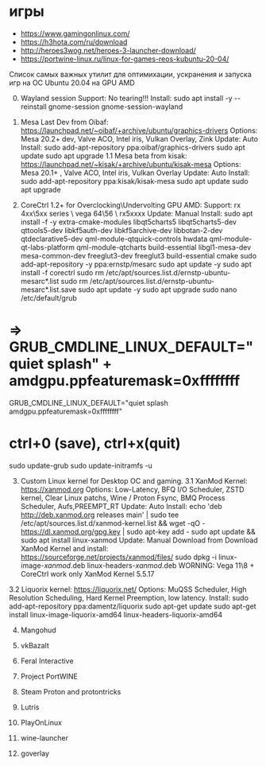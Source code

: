 # игры

 * https://www.gamingonlinux.com/
 * https://h3hota.com/ru/download
 * http://heroes3wog.net/heroes-3-launcher-download/
 * https://portwine-linux.ru/linux-for-games-reos-kubuntu-20-04/


 Список самых важных утилит для оптимихации, ускранения и запуска игр на ОС Ubuntu 20.04 на GPU AMD


0. Wayland session
   Support: No tearing!!!
   Install:
   sudo apt install -y --reinstall gnome-session gnome-session-wayland


1. Mesa Last Dev from Oibaf: https://launchpad.net/~oibaf/+archive/ubuntu/graphics-drivers
   Options: Mesa 20.2+ dev, Valve ACO, Intel iris, Vulkan Overlay, Zink
   Update: Auto
   Install:
   sudo add-apt-repository ppa:oibaf/graphics-drivers
   sudo apt update
   sudo apt upgrade
1.1 Mesa beta from kisak: https://launchpad.net/~kisak/+archive/ubuntu/kisak-mesa
   Options: Mesa 20.1+ , Valve ACO, Intel iris, Vulkan Overlay
   Update: Auto
   Install:
   sudo add-apt-repository ppa:kisak/kisak-mesa
   sudo apt update
   sudo apt upgrade

2. CoreCtrl 1.2+ for Overclocking\Undervolting GPU AMD:
   Support: rx 4xx\5xx series \ vega 64\56 \ rx5xxxx
   Update: Manual
   Install:
   sudo apt install -f -y extra-cmake-modules libqt5charts5 libqt5charts5-dev qttools5-dev libkf5auth-dev libkf5archive-dev libbotan-2-dev qtdeclarative5-dev qml-module-qtquick-controls hwdata qml-module-qt-labs-platform qml-module-qtcharts build-essential libgl1-mesa-dev mesa-common-dev freeglut3-dev freeglut3 build-essential cmake
   sudo add-apt-repository -y ppa:ernstp/mesarc
   sudo apt update -y
   sudo apt install -f corectrl
   sudo rm /etc/apt/sources.list.d/ernstp-ubuntu-mesarc*.list
   sudo rm /etc/apt/sources.list.d/ernstp-ubuntu-mesarc*.list.save
   sudo apt update -y
   sudo apt upgrade
   sudo nano /etc/default/grub
# => GRUB_CMDLINE_LINUX_DEFAULT="quiet splash" + amdgpu.ppfeaturemask=0xffffffff
   GRUB_CMDLINE_LINUX_DEFAULT="quiet splash amdgpu.ppfeaturemask=0xffffffff"
# ctrl+0 (save), ctrl+x(quit)
   sudo update-grub
   sudo update-initramfs -u

3. Custom Linux kernel for Desktop OC and gaming.
3.1 XanMod Kernel: https://xanmod.org
   Options:  Low-Latency, BFQ I/O Scheduler, ZSTD kernel, Clear Linux patchs, Wine / Proton Fsync,
   BMQ Process Scheduler, Aufs,PREEMPT_RT
   Update: Auto
   Install:
   echo 'deb http://deb.xanmod.org releases main' | sudo tee /etc/apt/sources.list.d/xanmod-kernel.list  && wget -qO - https://dl.xanmod.org/gpg.key | sudo apt-key add -
   sudo apt update && sudo apt install linux-xanmod
   Update: Manual
   Download from Download XanMod Kernel and install: https://sourceforge.net/projects/xanmod/files/
   sudo dpkg -i linux-image-*xanmod*.deb linux-headers-*xanmod*.deb
WORNING: Vega 11\8 + CoreCtrl work only XanMod Kernel 5.5.17

3.2 Liquorix kernel: https://liquorix.net/
   Options: MuQSS Scheduler, High Resolution Scheduling, Hard Kernel Preemption, low latency.
   Install:
   sudo add-apt-repository ppa:damentz/liquorix
   sudo apt-get update
   sudo apt-get install linux-image-liquorix-amd64 linux-headers-liquorix-amd64

4. Mangohud

5. vkBazalt

6. Feral Interactive

7. Project PortWINE

8. Steam Proton and protontricks

9. Lutris

10. PlayOnLinux

11. wine-launcher

12. goverlay